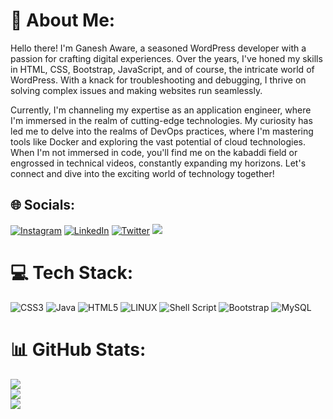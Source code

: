 # 💫 About Me:
Hello there! I'm Ganesh Aware, a seasoned WordPress developer with a passion for crafting digital experiences. Over the years, I've honed my skills in HTML, CSS, Bootstrap, JavaScript, and of course, the intricate world of WordPress. With a knack for troubleshooting and debugging, I thrive on solving complex issues and making websites run seamlessly.

Currently, I'm channeling my expertise as an application engineer, where I'm immersed in the realm of cutting-edge technologies. My curiosity has led me to delve into the realms of DevOps practices, where I'm mastering tools like Docker and exploring the vast potential of cloud technologies. When I'm not immersed in code, you'll find me on the kabaddi field or engrossed in technical videos, constantly expanding my horizons. Let's connect and dive into the exciting world of technology together!


## 🌐 Socials:
[![Instagram](https://img.shields.io/badge/Instagram-%23E4405F.svg?logo=Instagram&logoColor=white)](https://instagram.com/ganesh_aware) [![LinkedIn](https://img.shields.io/badge/LinkedIn-%230077B5.svg?logo=linkedin&logoColor=white)](https://linkedin.com/in/ganeshaware18) [![Twitter](https://img.shields.io/badge/Twitter-%231DA1F2.svg?logo=Twitter&logoColor=white)](https://twitter.com/ganeshaware11)
[![](https://visitcount.itsvg.in/api?id=ganeshaware18&icon=3&color=8)](https://visitcount.itsvg.in)

# 💻 Tech Stack:
![CSS3](https://img.shields.io/badge/css3-%231572B6.svg?style=for-the-badge&logo=css3&logoColor=white) ![Java](https://img.shields.io/badge/java-%23ED8B00.svg?style=for-the-badge&logo=java&logoColor=white) ![HTML5](https://img.shields.io/badge/html5-%23E34F26.svg?style=for-the-badge&logo=html5&logoColor=white) ![LINUX](https://img.shields.io/badge/Linux-FCC624?style=for-the-badge&logo=linux&logoColor=black) ![Shell Script](https://img.shields.io/badge/shell_script-%23121011.svg?style=for-the-badge&logo=gnu-bash&logoColor=white) ![Bootstrap](https://img.shields.io/badge/bootstrap-%23563D7C.svg?style=for-the-badge&logo=bootstrap&logoColor=white) ![MySQL](https://img.shields.io/badge/mysql-%2300f.svg?style=for-the-badge&logo=mysql&logoColor=white)
# 📊 GitHub Stats:
![](https://github-readme-stats.vercel.app/api?username=ganeshaware18&theme=swift&hide_border=false&include_all_commits=true&count_private=false)<br/>
![](https://github-readme-streak-stats.herokuapp.com/?user=ganeshaware18&theme=swift&hide_border=false)<br/>
![](https://github-readme-stats.vercel.app/api/top-langs/?username=ganeshaware18&theme=swift&hide_border=false&include_all_commits=true&count_private=false&layout=compact)

